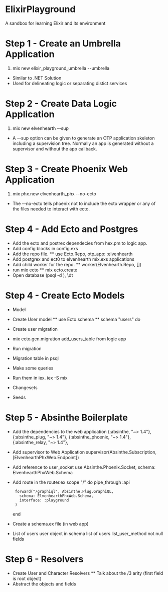 # ElixirPlayground
A sandbox for learning Elixir and its environment

# Step 1 - Create an Umbrella Application
1. mix new elixir_playground_umbrella --umbrella
  * Similar to .NET Solution
  * Used for delineating logic or separating distict services

# Step 2 - Create Data Logic Application
1. mix new elvenhearth --sup
  * A --sup option can be given to generate an OTP application skeleton including a supervision tree. Normally an app is generated without a supervisor and without the app callback.

# Step 3 - Create Phoenix Web Application
1. mix phx.new elvenhearth_phx --no-ecto
  * The --no-ecto tells phoenix not to include the ecto wrapper or any of the files needed to interact with ecto.

# Step 4 - Add Ecto and Postgres
  * Add the ecto and postrex dependecies from hex.pm to logic app.
  * Add config blocks in config.exs
  * Add the repo file.
  ** use Ecto.Repo, otp_app: :elvenhearth
  * Add postgrex and ect0 to elvenhearth mix.exs applications
  * Add child worker for the repo.
  ** worker(Elvenhearth.Repo, [])
  * run mix ecto
  ** mix ecto.create
  * Open database (psql -d <db>), \dt

# Step 4 - Create Ecto Models
  * Model
  * Create User model
  ** use Ecto.schema
  ** schema "users" do
  * Create user migration
  * mix ecto.gen.migration add_users_table from logic app
  * Run migration
  * Migration table in psql
  * Make some queries
  * Run them in iex. iex -S mix
  * Changesets

  * Seeds

# Step 5 - Absinthe Boilerplate
 * Add the dependencies to the web application
      {:absinthe, "~> 1.4"},
      {:absinthe_plug, "~> 1.4"},
      {:absinthe_phoenix, "~> 1.4"},
      {:absinthe_relay, "~> 1.4"},
 * Add supervisor to Web Application
      supervisor(Absinthe.Subscription, [ElvenhearthPhxWeb.Endpoint])
 * Add reference to user_socket
    use Absinthe.Phoenix.Socket,
    schema: ElvenhearthPhxWeb.Schema
 * Add route in the router.ex
      scope "/" do
        pipe_through :api

        forward("/graphiql", Absinthe.Plug.GraphiQL,
          schema: ElvenhearthPhxWeb.Schema,
          interface: :playground
        )
      end
 * Create a schema.ex file (in web app)
 * List of users
    user object in schema
    list of users
    list_user_method
    not null fields

# Step 6 - Resolvers
  * Create User and Character Resolvers
  ** Talk about the /3 arity (first field is root object)
  * Abstract the objects and fields
